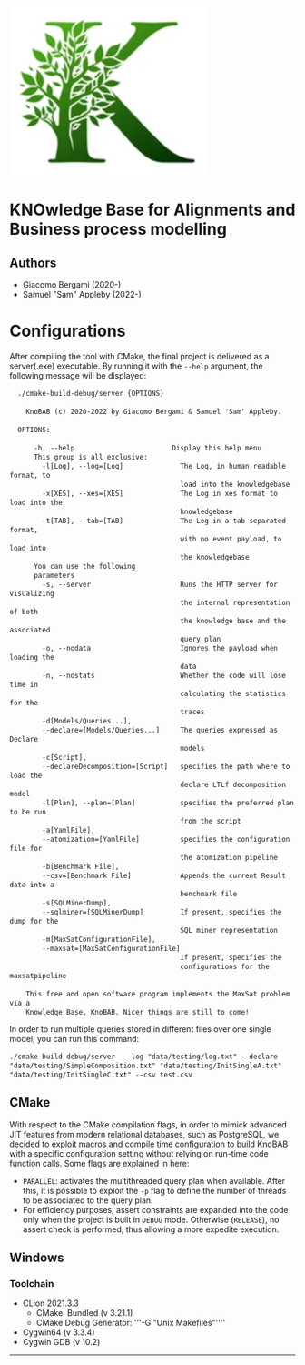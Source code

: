 
![Temporary logo for KnoBAB: a K shaped like a tree, ideally a Baobab](images/tmpLogo.png)


# KNOwledge Base for Alignments and Business process modelling

## Authors

*  Giacomo Bergami (2020-)
*  Samuel "Sam" Appleby (2022-)


# Configurations

After compiling the tool with CMake, the final project is delivered as a server(.exe) executable. By running it with the `--help` argument, the following message will be displayed:

```
  ./cmake-build-debug/server {OPTIONS}

    KnoBAB (c) 2020-2022 by Giacomo Bergami & Samuel 'Sam' Appleby.

  OPTIONS:

      -h, --help                        Display this help menu
      This group is all exclusive:
        -l[Log], --log=[Log]              The Log, in human readable format, to
                                          load into the knowledgebase
        -x[XES], --xes=[XES]              The Log in xes format to load into the
                                          knowledgebase
        -t[TAB], --tab=[TAB]              The Log in a tab separated format,
                                          with no event payload, to load into
                                          the knowledgebase
      You can use the following
      parameters
        -s, --server                      Runs the HTTP server for visualizing
                                          the internal representation of both
                                          the knowledge base and the associated
                                          query plan
        -o, --nodata                      Ignores the payload when loading the
                                          data
        -n, --nostats                     Whether the code will lose time in
                                          calculating the statistics for the
                                          traces
        -d[Models/Queries...],
        --declare=[Models/Queries...]     The queries expressed as Declare
                                          models
        -c[Script],
        --declareDecomposition=[Script]   specifies the path where to load the
                                          declare LTLf decomposition model
        -l[Plan], --plan=[Plan]           specifies the preferred plan to be run
                                          from the script
        -a[YamlFile],
        --atomization=[YamlFile]          specifies the configuration file for
                                          the atomization pipeline
        -b[Benchmark File],
        --csv=[Benchmark File]            Appends the current Result data into a
                                          benchmark file
        -s[SQLMinerDump],
        --sqlminer=[SQLMinerDump]         If present, specifies the dump for the
                                          SQL miner representation
        -m[MaxSatConfigurationFile],
        --maxsat=[MaxSatConfigurationFile]
                                          If present, specifies the
                                          configurations for the maxsatpipeline

    This free and open software program implements the MaxSat problem via a
    Knowledge Base, KnoBAB. Nicer things are still to come!

```

In order to run multiple queries stored in different files over one single model, you can run this command:

```
./cmake-build-debug/server  --log "data/testing/log.txt" --declare "data/testing/SimpleComposition.txt" "data/testing/InitSingleA.txt" "data/testing/InitSingleC.txt" --csv test.csv 
```

## CMake

With respect to the CMake compilation flags, in order to mimick advanced JIT features from modern relational databases, such as PostgreSQL, we decided to exploit macros and compile time configuration to build KnoBAB with a specific configuration setting without relying on run-time code function calls. Some flags are explained in here:

* ```PARALLEL```: activates the multithreaded query plan when available. After this, it is possible to exploit the `-p` flag to define the number of threads to be associated to the query plan.
* For efficiency purposes, assert constraints are expanded into the code only when the project is built in ```DEBUG``` mode. Otherwise (```RELEASE```), no assert check is performed, thus allowing a more expedite execution.

## Windows

### Toolchain
* CLion 2021.3.3
   * CMake: Bundled (v 3.21.1)
   * CMake Debug Generator: '''-G "Unix Makefiles"''''
* Cygwin64 (v 3.3.4)
* Cygwin GDB (v 10.2)
 
****
